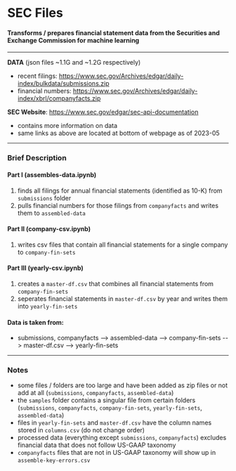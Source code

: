 # SEC Files
#### Transforms / prepares financial statement data from the Securities and Exchange Commission for machine learning
---

**DATA** (json files ~1.1G and ~1.2G respectively)
- recent filings: https://www.sec.gov/Archives/edgar/daily-index/bulkdata/submissions.zip      
- financial numbers: https://www.sec.gov/Archives/edgar/daily-index/xbrl/companyfacts.zip      

**SEC Website**: https://www.sec.gov/edgar/sec-api-documentation
- contains more information on data
- same links as above are located at bottom of webpage as of 2023-05

---
### Brief Description
#### Part I (assembles-data.ipynb)
1. finds all filings for annual financial statements (identified as 10-K) from `submissions` folder
2. pulls financial numbers for those filings from `companyfacts` and writes them to `assembled-data` 

#### Part II (company-csv.ipynb)
1. writes csv files that contain all financial statements for a single company to `company-fin-sets`

#### Part III (yearly-csv.ipynb)
1. creates a `master-df.csv` that combines all financial statements from `company-fin-sets`
2. seperates financial statements in `master-df.csv` by year and writes them into `yearly-fin-sets`

#### Data is taken from:       
- submissions, companyfacts --> assembled-data --> company-fin-sets --> master-df.csv --> yearly-fin-sets

---
### Notes
- some files / folders are too large and have been added as zip files or not add at all (`submissions`, `companyfacts`, `assembled-data`)
- the `samples` folder contains a singular file from certain folders (`submissions`, `companyfacts`, `company-fin-sets`, `yearly-fin-sets`, `assembled-data`)
- files in `yearly-fin-sets` and `master-df.csv` have the column names stored in `columns.csv` (do not change order)
- processed data (everything except `submissions`, `companyfacts`) excludes financial data that does not follow US-GAAP taxonomy
- `companyfacts` files that are not in US-GAAP taxonomy will show up in `assemble-key-errors.csv`
